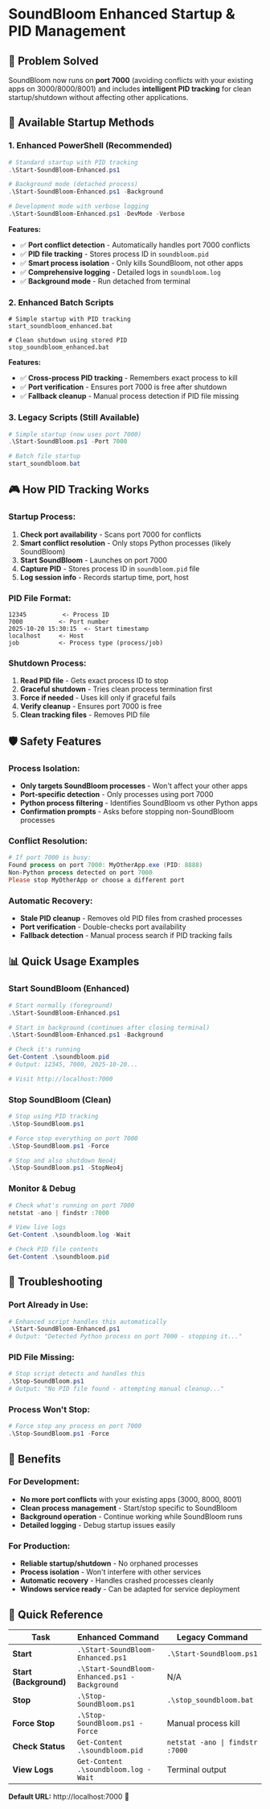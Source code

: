 # SoundBloom Enhanced Startup & PID Management

## 🎯 **Problem Solved**
SoundBloom now runs on **port 7000** (avoiding conflicts with your existing apps on 3000/8000/8001) and includes **intelligent PID tracking** for clean startup/shutdown without affecting other applications.

## 🚀 **Available Startup Methods**

### **1. Enhanced PowerShell (Recommended)**
```powershell
# Standard startup with PID tracking
.\Start-SoundBloom-Enhanced.ps1

# Background mode (detached process)
.\Start-SoundBloom-Enhanced.ps1 -Background

# Development mode with verbose logging
.\Start-SoundBloom-Enhanced.ps1 -DevMode -Verbose
```

**Features:**
- ✅ **Port conflict detection** - Automatically handles port 7000 conflicts
- ✅ **PID file tracking** - Stores process ID in `soundbloom.pid`
- ✅ **Smart process isolation** - Only kills SoundBloom, not other apps
- ✅ **Comprehensive logging** - Detailed logs in `soundbloom.log`
- ✅ **Background mode** - Run detached from terminal

### **2. Enhanced Batch Scripts**
```batch
# Simple startup with PID tracking
start_soundbloom_enhanced.bat

# Clean shutdown using stored PID
stop_soundbloom_enhanced.bat
```

**Features:**
- ✅ **Cross-process PID tracking** - Remembers exact process to kill
- ✅ **Port verification** - Ensures port 7000 is free after shutdown
- ✅ **Fallback cleanup** - Manual process detection if PID file missing

### **3. Legacy Scripts (Still Available)**
```powershell
# Simple startup (now uses port 7000)
.\Start-SoundBloom.ps1 -Port 7000

# Batch file startup
start_soundbloom.bat
```

## 🎮 **How PID Tracking Works**

### **Startup Process:**
1. **Check port availability** - Scans port 7000 for conflicts
2. **Smart conflict resolution** - Only stops Python processes (likely SoundBloom)
3. **Start SoundBloom** - Launches on port 7000
4. **Capture PID** - Stores process ID in `soundbloom.pid` file
5. **Log session info** - Records startup time, port, host

### **PID File Format:**
```
12345          <- Process ID
7000          <- Port number
2025-10-20 15:30:15  <- Start timestamp
localhost     <- Host
job           <- Process type (process/job)
```

### **Shutdown Process:**
1. **Read PID file** - Gets exact process ID to stop
2. **Graceful shutdown** - Tries clean process termination first
3. **Force if needed** - Uses kill only if graceful fails
4. **Verify cleanup** - Ensures port 7000 is free
5. **Clean tracking files** - Removes PID file

## 🛡️ **Safety Features**

### **Process Isolation:**
- **Only targets SoundBloom processes** - Won't affect your other apps
- **Port-specific detection** - Only processes using port 7000
- **Python process filtering** - Identifies SoundBloom vs other Python apps
- **Confirmation prompts** - Asks before stopping non-SoundBloom processes

### **Conflict Resolution:**
```powershell
# If port 7000 is busy:
Found process on port 7000: MyOtherApp.exe (PID: 8888)
Non-Python process detected on port 7000
Please stop MyOtherApp or choose a different port
```

### **Automatic Recovery:**
- **Stale PID cleanup** - Removes old PID files from crashed processes
- **Port verification** - Double-checks port availability
- **Fallback detection** - Manual process search if PID tracking fails

## 📊 **Quick Usage Examples**

### **Start SoundBloom (Enhanced)**
```powershell
# Start normally (foreground)
.\Start-SoundBloom-Enhanced.ps1

# Start in background (continues after closing terminal)
.\Start-SoundBloom-Enhanced.ps1 -Background

# Check it's running
Get-Content .\soundbloom.pid
# Output: 12345, 7000, 2025-10-20...

# Visit http://localhost:7000
```

### **Stop SoundBloom (Clean)**
```powershell
# Stop using PID tracking
.\Stop-SoundBloom.ps1

# Force stop everything on port 7000
.\Stop-SoundBloom.ps1 -Force

# Stop and also shutdown Neo4j
.\Stop-SoundBloom.ps1 -StopNeo4j
```

### **Monitor & Debug**
```powershell
# Check what's running on port 7000
netstat -ano | findstr :7000

# View live logs
Get-Content .\soundbloom.log -Wait

# Check PID file contents
Get-Content .\soundbloom.pid
```

## 🔧 **Troubleshooting**

### **Port Already in Use:**
```powershell
# Enhanced script handles this automatically
.\Start-SoundBloom-Enhanced.ps1
# Output: "Detected Python process on port 7000 - stopping it..."
```

### **PID File Missing:**
```powershell
# Stop script detects and handles this
.\Stop-SoundBloom.ps1
# Output: "No PID file found - attempting manual cleanup..."
```

### **Process Won't Stop:**
```powershell
# Force stop any process on port 7000
.\Stop-SoundBloom.ps1 -Force
```

## 🎉 **Benefits**

### **For Development:**
- **No more port conflicts** with your existing apps (3000, 8000, 8001)
- **Clean process management** - Start/stop specific to SoundBloom
- **Background operation** - Continue working while SoundBloom runs
- **Detailed logging** - Debug startup issues easily

### **For Production:**
- **Reliable startup/shutdown** - No orphaned processes
- **Process isolation** - Won't interfere with other services
- **Automatic recovery** - Handles crashed processes cleanly
- **Windows service ready** - Can be adapted for service deployment

## 📝 **Quick Reference**

| Task | Enhanced Command | Legacy Command |
|------|------------------|----------------|
| **Start** | `.\Start-SoundBloom-Enhanced.ps1` | `.\Start-SoundBloom.ps1` |
| **Start (Background)** | `.\Start-SoundBloom-Enhanced.ps1 -Background` | N/A |
| **Stop** | `.\Stop-SoundBloom.ps1` | `.\stop_soundbloom.bat` |
| **Force Stop** | `.\Stop-SoundBloom.ps1 -Force` | Manual process kill |
| **Check Status** | `Get-Content .\soundbloom.pid` | `netstat -ano \| findstr :7000` |
| **View Logs** | `Get-Content .\soundbloom.log -Wait` | Terminal output |

**Default URL:** http://localhost:7000 🌸
